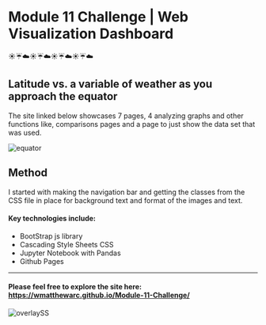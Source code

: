 # Module 11 Challenge | Web Visualization Dashboard 
:sunny::umbrella::cloud::sunny::umbrella::cloud::sunny::umbrella::cloud::sunny::umbrella::cloud:

## Latitude vs. a variable of weather as you approach the equator
  The site linked below showcases 7 pages, 4 analyzing graphs and other functions like, comparisons pages and a page to just show the data set that was used.
  
  ![equator](https://user-images.githubusercontent.com/30300016/202237082-e4c539b8-794d-49fc-9737-a50d1ddb8e7e.png)

## Method
I started with making the navigation bar and getting the classes from the CSS file in place for background text and format of the images and text.
#### Key technologies include:
* BootStrap js library
* Cascading Style Sheets CSS
* Jupyter Notebook with Pandas
* Github Pages
--------

#### Please feel free to explore the site here: https://wmatthewarc.github.io/Module-11-Challenge/ 

![overlaySS](https://user-images.githubusercontent.com/30300016/190531271-0e29bcb2-0217-4b81-bd6d-5436db503384.JPG)
